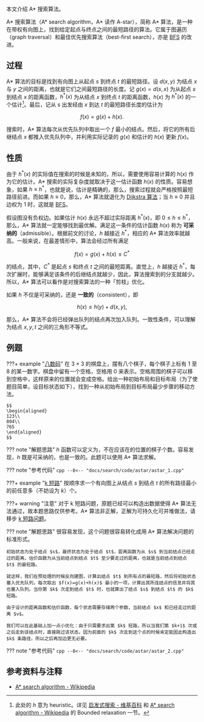 本文介绍 A\* 搜索算法。

A\* 搜索算法（A\* search algorithm，A\* 读作 A-star），简称 A\* 算法，是一种在带权有向图上，找到给定起点与终点之间的最短路径的算法。它属于图遍历（graph traversal）和最佳优先搜索算法（best-first search），亦是 [BFS](./bfs.md) 的改进。

## 过程

A\* 算法的目标是找到有向图上从起点 $s$ 到终点 $t$ 的最短路径。设 $d(x,y)$ 为结点 $x$ 与 $y$ 之间的距离，也就是它们之间最短路径的长度。记 $g(x)=d(s,x)$ 为从起点 $s$ 到结点 $x$ 的距离函数，$h^*(x)$ 为从结点 $x$ 到终点 $t$ 的距离函数，$h(x)$ 为 $h^*(x)$ 的一个估计[^note1]。最后，记从 $s$ 出发经由 $x$ 到达 $t$ 的最短路径长度的估计为

$$
f(x) = g(x) + h(x).
$$

搜索时，A\* 算法每次从优先队列中取出一个 $f$ 最小的结点。然后，将它的所有后继结点 $x$ 都推入优先队列中，并利用实际记录的 $g(x)$ 和估计的 $h(x)$ 更新 $f(x)$。

## 性质

由于 $h^*(x)$ 的实际值在搜索的时候是未知的，所以，需要使用容易计算的 $h(x)$ 作为它的估计。A\* 搜索的实际复杂度就取决于这一估计函数 $h(x)$ 的性质。容易想象，如果 $h\equiv h^*$，也就是说，估计是精确的，那么，搜索过程就会严格按照最短路径前进。而如果 $h\equiv 0$，那么，A\* 算法就退化为 [Dijkstra 算法](./../graph/shortest-path.md#dijkstra-算法)；当 $h\equiv 0$ 并且边权为 $1$ 时，这就是 [BFS](./bfs.md)。

假设图没有负权边。如果估计 $h(x)$ 永远不超过实际距离 $h^*(x)$，即 $0\le h\le h^*$，那么，A\* 算法就一定能够找到最优解。满足这一条件的估计函数 $h(x)$ 称为 **可采纳的**（admissible）。根据前文的讨论，$h$ 越接近 $h^*$，相应的 A\* 算法效率就越高。一般来说，在最差情形中，算法会经过所有满足

$$
f(x) = g(x) + h(x) \le C^*
$$

的结点，其中，$C^*$ 是起点 $s$ 和终点 $t$ 之间的最短距离。直觉上，$h$ 越接近 $h^*$，每次扩展时，能够满足该条件的后继结点就越少，因此，算法搜索到的分支就越少。所以，A\* 算法可以看作是对搜索算法的一种「剪枝」优化。

如果 $h$ 不仅是可采纳的，还是 **一致的**（consistent），即

$$
h(x) \le h(y) + d(x, y),
$$

那么，A\* 算法不会将已经弹出队列的结点再次加入队列。一致性条件，可以理解为结点 $x,y,t$ 之间的三角形不等式。

## 例题

???+ example "[八数码](https://www.luogu.com.cn/problem/P1379)"
    在 $3\times 3$ 的棋盘上，摆有八个棋子，每个棋子上标有 $1$ 至 $8$ 的某一数字。棋盘中留有一个空格，空格用 $0$ 来表示。空格周围的棋子可以移到空格中，这样原来的位置就会变成空格。给出一种初始布局和目标布局（为了使题目简单，设目标状态如下），找到一种从初始布局到目标布局最少步骤的移动方法。
    
    $$
    \begin{aligned}
    123\\
    804\\
    765
    \end{aligned}
    $$

??? note "解题思路"
    $h$ 函数可以定义为，不在应该在的位置的棋子个数。容易发现，$h$ 既是可采纳的，也是一致的。此题可以使用 A\* 算法求解。

??? note "参考代码"
    ```cpp
    --8<-- "docs/search/code/astar/astar_1.cpp"
    ```

???+ example "[k 短路](https://www.luogu.com.cn/problem/P2483)"
    按顺序求一个有向图上从结点 $s$ 到结点 $t$ 的所有路径最小的前任意多（不妨设为 $k$）个。

???+ warning "注意"
    对于 k 短路问题，原题已经可以构造出数据使得 A\* 算法无法通过，故本题思路仅供参考。A\* 算法非正解，正解为可持久化可并堆做法，请移步 [k 短路问题](./../graph/kth-path.md)。

??? note "解题思路"
    很容易发现，这个问题很容易转化成用 A\* 算法解决问题的标准形式。
    
    初始状态为处于结点 $s$，最终状态为处于结点 $t$，距离函数为从 $s$ 到当前结点已经走过的距离，估价函数为从当前结点到结点 $t$ 至少要走过的距离，也就是当前结点到结点 $t$ 的最短路。
    
    就这样，我们在预处理的时候反向建图，计算出结点 $t$ 到所有点的最短路，然后将初始状态塞入优先队列，每次取出 $f(x)=g(x)+h(x)$ 最小的一项，计算出其所连结点的信息并将其也塞入队列。当你第 $k$ 次走到结点 $t$ 时，也就算出了结点 $s$ 到结点 $t$ 的 $k$ 短路。
    
    由于设计的距离函数和估价函数，每个状态需要存储两个参数，当前结点 $x$ 和已经走过的距离 $v$。
    
    我们可以在此基础上加一点小优化：由于只需要求出第 $k$ 短路，所以当我们第 $k+1$ 次或之后走到该结点时，直接跳过该状态。因为前面的 $k$ 次走到这个点的时候肯定能因此构造出 $k$ 条路径，所以之后再加边更无必要。

??? note "参考代码"
    ```cpp
    --8<-- "docs/search/code/astar/astar_2.cpp"
    ```

## 参考资料与注释

-   [A\* search algorithm - Wikipedia](https://en.wikipedia.org/wiki/A*_search_algorithm)

[^note1]: 此处的 $h$ 意为 heuristic。详见 [启发式搜索 - 维基百科](https://zh.wikipedia.org/wiki/%E5%90%AF%E5%8F%91%E5%BC%8F%E6%90%9C%E7%B4%A2) 和 [A\* search algorithm - Wikipedia](https://en.wikipedia.org/wiki/A*_search_algorithm#Bounded_relaxation) 的 Bounded relaxation 一节。
